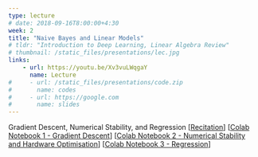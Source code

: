 ```yaml
---
type: lecture
# date: 2018-09-16T8:00:00+4:30
week: 2
title: "Naive Bayes and Linear Models"
# tldr: "Introduction to Deep Learning, Linear Algebra Review"
# thumbnail: /static_files/presentations/lec.jpg
links: 
    - url: https://youtu.be/Xv3vuLWqgaY
      name: Lecture
#     - url: /static_files/presentations/code.zip
#       name: codes
#     - url: https://google.com
#       name: slides
---
```

Gradient Descent, Numerical Stability, and Regression
[[Recitation](https://youtu.be/3mYiz_k8FfU)] [[Colab Notebook 1 - Gradient Descent](https://colab.research.google.com/drive/1PEll3OqsoEeEe0Ngbk7YSWhdpQ2O6goL)] [[Colab Notebook 2 - Numerical Stability and Hardware Optimisation](https://colab.research.google.com/drive/1x0qGup_gttzE-vgSt4XA_kvwGeyqj3sS)] [[Colab Notebook 3 - Regression](https://colab.research.google.com/drive/1289xAi2kbo9IMzGyIlTYB0YJyIBCWsPb)]
